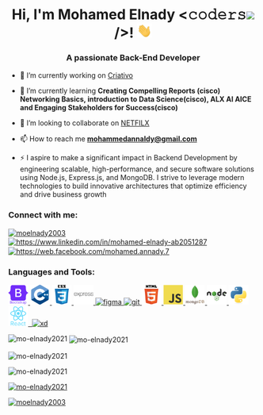<h1 align="center">Hi, I'm Mohamed Elnady <𝚌𝚘𝚍𝚎𝚛𝚜<img src="https://github.com/TheDudeThatCode/TheDudeThatCode/blob/master/Assets/Earth.gif" width="24px">/>! <img src="https://raw.githubusercontent.com/ABSphreak/ABSphreak/master/gifs/Hi.gif" width="30px"></h1>
<h3 align="center">A passionate Back-End Developer</h3>


- 🔭 I’m currently working on [Criativo](https://creativo-ten.vercel.app/)

- 🌱 I’m currently learning **Creating Compelling Reports (cisco) Networking Basics, introduction to Data Science(cisco), ALX AI AICE and Engaging Stakeholders for Success(cisco)**

- 👯 I’m looking to collaborate on [NETFILX](https://elnady3.vercel.app/)

- 📫 How to reach me **mohammedannaldy@gmail.com**

- ⚡ I aspire to make a significant impact in Backend Development by engineering scalable, high-performance, and secure software solutions using Node.js, Express.js, and MongoDB. I strive to leverage modern technologies to build innovative architectures that optimize efficiency and drive business growth

<h3 align="left">Connect with me:</h3>
<p align="left">
<a href="https://twitter.com/moelnady2003" target="blank"><img align="center" src="https://raw.githubusercontent.com/rahuldkjain/github-profile-readme-generator/master/src/images/icons/Social/twitter.svg" alt="moelnady2003" height="30" width="40" /></a>
<a href="[https://linkedin.com/in/https://www.linkedin.com/in/mohamed-elnady-ab2051287](https://www.linkedin.com/in/mohamed-elnady-ab2051287/overlay/about-this-profile/?lipi=urn%3Ali%3Apage%3Ad_flagship3_profile_view_base%3BJ9%2BRVpDVSd2f3DNfkPes%2Fw%3D%3D)" target="blank"><img align="center" src="https://raw.githubusercontent.com/rahuldkjain/github-profile-readme-generator/master/src/images/icons/Social/linked-in-alt.svg" alt="https://www.linkedin.com/in/mohamed-elnady-ab2051287" height="30" width="40" /></a>
<a href="https://fb.com/https://web.facebook.com/mohamed.annady.7" target="blank"><img align="center" src="https://raw.githubusercontent.com/rahuldkjain/github-profile-readme-generator/master/src/images/icons/Social/facebook.svg" alt="https://web.facebook.com/mohamed.annady.7" height="30" width="40" /></a>
</p>

<h3 align="left">Languages and Tools:</h3>
 <a href="https://getbootstrap.com" target="_blank" rel="noreferrer"> <img src="https://raw.githubusercontent.com/devicons/devicon/master/icons/bootstrap/bootstrap-plain-wordmark.svg" alt="bootstrap" width="40" height="40"/> </a> <a href="https://www.w3schools.com/cpp/" target="_blank" rel="noreferrer"> <img src="https://raw.githubusercontent.com/devicons/devicon/master/icons/cplusplus/cplusplus-original.svg" alt="cplusplus" width="40" height="40"/> </a> <a href="https://www.w3schools.com/css/" target="_blank" rel="noreferrer"> <img src="https://raw.githubusercontent.com/devicons/devicon/master/icons/css3/css3-original-wordmark.svg" alt="css3" width="40" height="40"/> </a> <a href="https://expressjs.com" target="_blank" rel="noreferrer"> <img src="https://raw.githubusercontent.com/devicons/devicon/master/icons/express/express-original-wordmark.svg" alt="express" width="40" height="40"/> </a> <a href="https://www.figma.com/" target="_blank" rel="noreferrer"> <img src="https://www.vectorlogo.zone/logos/figma/figma-icon.svg" alt="figma" width="40" height="40"/> </a> <a href="https://git-scm.com/" target="_blank" rel="noreferrer"> <img src="https://www.vectorlogo.zone/logos/git-scm/git-scm-icon.svg" alt="git" width="40" height="40"/> </a> <a href="https://www.w3.org/html/" target="_blank" rel="noreferrer"> <img src="https://raw.githubusercontent.com/devicons/devicon/master/icons/html5/html5-original-wordmark.svg" alt="html5" width="40" height="40"/> </a> <a href="https://developer.mozilla.org/en-US/docs/Web/JavaScript" target="_blank" rel="noreferrer"> <img src="https://raw.githubusercontent.com/devicons/devicon/master/icons/javascript/javascript-original.svg" alt="javascript" width="40" height="40"/> </a> <a href="https://www.mongodb.com/" target="_blank" rel="noreferrer"> <img src="https://raw.githubusercontent.com/devicons/devicon/master/icons/mongodb/mongodb-original-wordmark.svg" alt="mongodb" width="40" height="40"/> </a> <a href="https://nodejs.org" target="_blank" rel="noreferrer"> <img src="https://raw.githubusercontent.com/devicons/devicon/master/icons/nodejs/nodejs-original-wordmark.svg" alt="nodejs" width="40" height="40"/> </a> <a href="https://www.python.org" target="_blank" rel="noreferrer"> <img src="https://raw.githubusercontent.com/devicons/devicon/master/icons/python/python-original.svg" alt="python" width="40" height="40"/> </a> <a href="https://reactjs.org/" target="_blank" rel="noreferrer"> <img src="https://raw.githubusercontent.com/devicons/devicon/master/icons/react/react-original-wordmark.svg" alt="react" width="40" height="40"/> </a> <a href="https://www.typescriptlang.org/" target="_blank" rel="noreferrer"> <img  <a href="https://www.adobe.com/products/xd.html" target="_blank" rel="noreferrer"> <img src="https://cdn.worldvectorlogo.com/logos/adobe-xd.svg" alt="xd" width="40" height="40"/> </a> </p>

<p><img align="left" src="https://github-readme-stats.vercel.app/api/top-langs?username=mo-elnady2021&show_icons=true&locale=en&layout=compact" alt="mo-elnady2021" /></p>

<p>&nbsp;<img align="center" src="https://github-readme-stats.vercel.app/api?username=mo-elnady2021&show_icons=true&locale=en" alt="mo-elnady2021" /></p>

<p><img align="center" src="https://github-readme-streak-stats.herokuapp.com/?user=mo-elnady2021&" alt="mo-elnady2021" /></p>
<p align="left"> <img src="https://komarev.com/ghpvc/?username=mo-elnady2021&label=Profile%20views&color=0e75b6&style=flat" alt="mo-elnady2021" /> </p>

<p align="left"> <a href="https://github.com/ryo-ma/github-profile-trophy"><img src="https://github-profile-trophy.vercel.app/?username=mo-elnady2021" alt="mo-elnady2021" /></a> </p>

<p align="left"> <a href="https://twitter.com/moelnady2003" target="blank"><img src="https://img.shields.io/twitter/follow/moelnady2003?logo=twitter&style=for-the-badge" alt="moelnady2003" /></a> </p>

